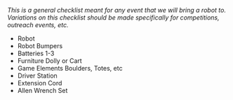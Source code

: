 _This is a general checklist meant for any event that we will bring a robot to. Variations on this checklist should be made specifically for competitions, outreach events, etc._

- Robot
- Robot Bumpers
- Batteries 1-3 
- Furniture Dolly or Cart
- Game Elements Boulders, Totes, etc 
- Driver Station
- Extension Cord
- Allen Wrench Set